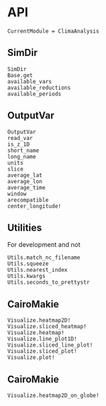 # API

```@meta
CurrentModule = ClimaAnalysis
```

## SimDir

```@docs
SimDir
Base.get
available_vars
available_reductions
available_periods
```

## OutputVar

```@docs
OutputVar
read_var
is_z_1D
short_name
long_name
units
slice
average_lat
average_lon
average_time
window
arecompatible
center_longitude!
```


## Utilities

For development and not

```@docs
Utils.match_nc_filename
Utils.squeeze
Utils.nearest_index
Utils.kwargs
Utils.seconds_to_prettystr
```

## CairoMakie

```@docs
Visualize.heatmap2D!
Visualize.sliced_heatmap!
Visualize.heatmap!
Visualize.line_plot1D!
Visualize.sliced_line_plot!
Visualize.sliced_plot!
Visualize.plot!
```

## CairoMakie

```@docs
Visualize.heatmap2D_on_globe!
```
